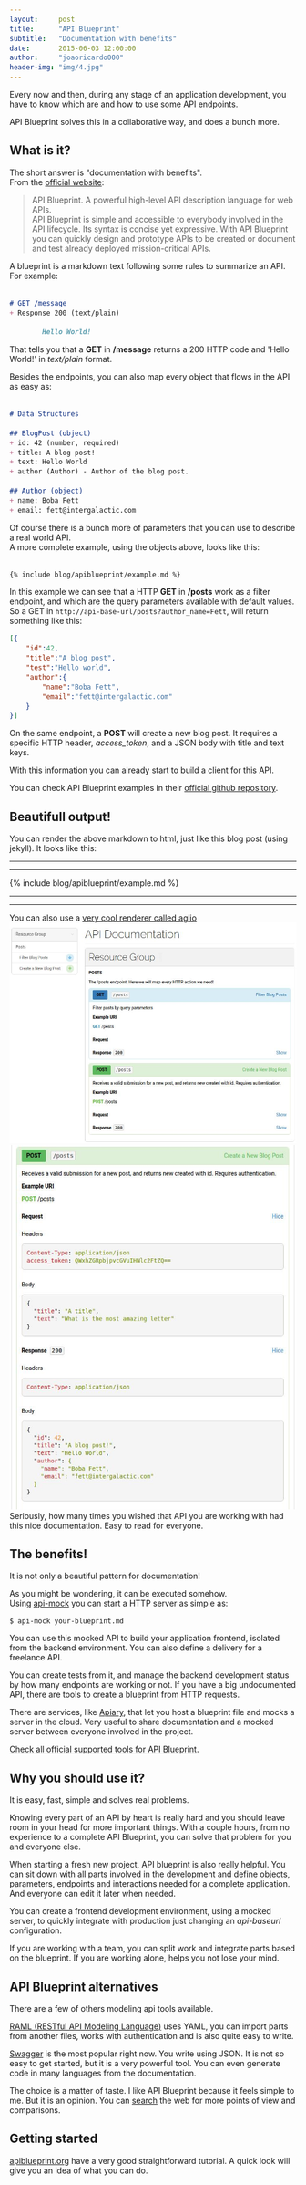 ```yaml
---
layout:     post
title:      "API Blueprint"
subtitle:   "Documentation with benefits"
date:       2015-06-03 12:00:00
author:     "joaoricardo000"
header-img: "img/4.jpg"
---
```


Every now and then, during any stage of an application development, you have to know which are and how to use some API endpoints. 

API Blueprint solves this in a collaborative way, and does a bunch more.  
  
## What is it?  
  
The short answer is "documentation with benefits".  
From the [official website](https://apiblueprint.org/):  

>API Blueprint. A powerful high-level API description language for web APIs.  
>API Blueprint is simple and accessible to everybody involved in the API lifecycle. Its syntax is concise yet expressive. With API Blueprint you can quickly design and prototype APIs to be created or document and test already deployed mission-critical APIs.


  
A blueprint is a markdown text following some rules to summarize an API.  
For example:  
  
```markdown 

# GET /message
+ Response 200 (text/plain)

        Hello World!  

```

That tells you that a **GET** in **/message** returns a 200 HTTP code and 'Hello World!' in *text/plain* format. 
  
  
Besides the endpoints, you can also map every object that flows in the API as easy as:  
  
```markdown   	

# Data Structures

## BlogPost (object)
+ id: 42 (number, required)
+ title: A blog post!
+ text: Hello World
+ author (Author) - Author of the blog post.

## Author (object)
+ name: Boba Fett
+ email: fett@intergalactic.com

```


Of course there is a bunch more of parameters that you can use to describe a real world API.  
A more complete example, using the objects above, looks like this:

```markdown   	
  
{% include blog/apiblueprint/example.md %}

```

  
In this example we can see that a HTTP **GET** in **/posts** work as a filter endpoint, and which are the query parameters available with default values.  
So a GET in ```http://api-base-url/posts?author_name=Fett```, will return something like this:  

```json
[{
	"id":42,
	"title":"A blog post",
	"test":"Hello world",
	"author":{
		"name":"Boba Fett",
		"email":"fett@intergalactic.com"
	}
}]
```

On the same endpoint, a **POST** will create a new blog post. It requires a specific HTTP header, *access_token*, and a JSON body with title and text keys.  
  
With this information you can already start to build a client for this API.

You can check API Blueprint examples in their [official github repository](https://github.com/apiaryio/api-blueprint/tree/master/examples).
  
## Beautifull output!  
  
You can render the above markdown to html, just like this blog post (using jekyll). It looks like this:

---
---

{% include blog/apiblueprint/example.md %}

---
---
  
You can also use a [very cool renderer called aglio](https://github.com/danielgtaylor/aglio)
![](/img/blog/apiblueprint/aglio.jpeg)
![](/img/blog/apiblueprint/aglio2.jpeg)
Seriously, how many times you wished that API you are working with had this nice documentation.
Easy to read for everyone.  


## The benefits!  
  
It is not only a beautiful pattern for documentation!  

As you might be wondering, it can be executed somehow.  
Using [api-mock](https://github.com/localmed/api-mock) you can start a HTTP server as simple as:  
```  
$ api-mock your-blueprint.md
```  
You can use this mocked API to build your application frontend, isolated from the backend environment. You can also define a delivery for a freelance API. 
  
You can create tests from it, and manage the backend development status by how many endpoints are working or not. If you have a big undocumented API, there are tools to create a blueprint from HTTP requests.  
  
There are services, like [Apiary](https://apiary.io/), that let you host a blueprint file and mocks a server in the cloud. Very useful to share documentation and a mocked server between everyone involved in the project.  

[Check all official supported tools for API Blueprint](https://apiblueprint.org/tools.html).


## Why you should use it?  

It is easy, fast, simple and solves real problems.  
  
Knowing every part of an API by heart is really hard and you should leave room in your head for more important things. With a couple hours, from no experience to a complete API Blueprint, you can solve that problem for you and everyone else.  

When starting a fresh new project, API blueprint is also really helpful. You can sit down with all parts involved in the development and define objects, parameters, endpoints and interactions needed for a complete application. And everyone can edit it later when needed.  

You can create a frontend development environment, using a mocked server, to quickly integrate with production just changing an *api-baseurl* configuration.
  
If you are working with a team, you can split work and integrate parts based on the blueprint. If you are working alone, helps you not lose your mind.  

## API Blueprint alternatives

There are a few of others modeling api tools available.  

[RAML (RESTful API Modeling Language)](http://raml.org/) uses YAML, you can import parts from another files, works with authentication and is also quite easy to write.

[Swagger](http://swagger.io/) is the most popular right now. You write using JSON. It is not so easy to get started, but it is a very powerful tool. You can even generate code in many languages from the documentation.  
  
The choice is a matter of taste. I like API Blueprint because it feels simple to me. But it is an opinion. You can [search](https://www.google.com.br/search?q=api+blueprint+vs+swagger+vs+raml) the web for more points of view and comparisons.

## Getting started

[apiblueprint.org](https://apiblueprint.org/documentation/tutorial.html) have a very good straightforward tutorial. A quick look will give you an idea of what you can do.